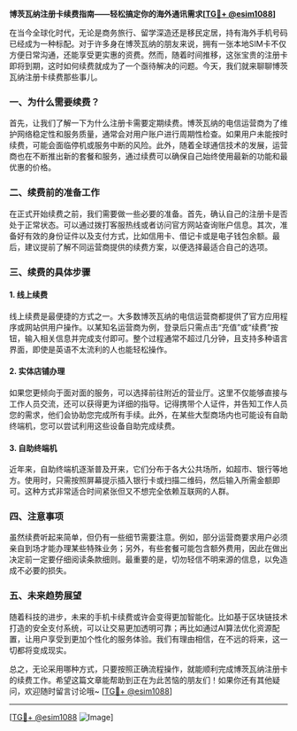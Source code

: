 **博茨瓦纳注册卡续费指南——轻松搞定你的海外通讯需求[[TG💪+ @esim1088](https://t.me/s/esim1088)]**

在当今全球化时代，无论是商务旅行、留学深造还是移民定居，持有海外手机号码已经成为一种标配。对于许多身在博茨瓦纳的朋友来说，拥有一张本地SIM卡不仅方便日常沟通，还能享受更实惠的资费。然而，随着时间推移，这张宝贵的注册卡即将到期，这时如何续费就成为了一个亟待解决的问题。今天，我们就来聊聊博茨瓦纳注册卡续费那些事儿。

### 一、为什么需要续费？

首先，让我们了解一下为什么注册卡需要定期续费。博茨瓦纳的电信运营商为了维护网络稳定性和服务质量，通常会对用户账户进行周期性检查。如果用户未能按时续费，可能会面临停机或服务中断的风险。此外，随着全球通信技术的发展，运营商也在不断推出新的套餐和服务，通过续费可以确保自己始终使用最新的功能和最优惠的价格。

### 二、续费前的准备工作

在正式开始续费之前，我们需要做一些必要的准备。首先，确认自己的注册卡是否处于正常状态。可以通过拨打客服热线或者访问官方网站查询账户信息。其次，准备好有效的身份证件以及支付方式，比如信用卡、借记卡或是电子钱包余额。最后，建议提前了解不同运营商提供的续费方案，以便选择最适合自己的选项。

### 三、续费的具体步骤

#### 1. 线上续费

线上续费是最便捷的方式之一。大多数博茨瓦纳的电信运营商都提供了官方应用程序或网站供用户操作。以某知名运营商为例，登录后只需点击“充值”或“续费”按钮，输入相关信息并完成支付即可。整个过程通常不超过几分钟，且支持多种语言界面，即使是英语不太流利的人也能轻松操作。

#### 2. 实体店铺办理

如果您更倾向于面对面的服务，可以选择前往附近的营业厅。这里不仅能够直接与工作人员交流，还可以获得更为详细的指导。记得携带个人证件，并告知工作人员您的需求，他们会协助您完成所有手续。此外，在某些大型商场内也可能设有自助终端机，您可以尝试利用这些设备自助完成续费。

#### 3. 自助终端机

近年来，自助终端机逐渐普及开来，它们分布于各大公共场所，如超市、银行等地方。使用时，只需按照屏幕提示插入银行卡或扫描二维码，然后输入所需金额即可。这种方式非常适合时间紧张但又不想完全依赖互联网的人群。

### 四、注意事项

虽然续费听起来简单，但仍有一些细节需要注意。例如，部分运营商要求用户必须亲自到场才能办理某些特殊业务；另外，有些套餐可能包含额外费用，因此在做出决定前一定要仔细阅读条款细则。最重要的是，切勿轻信不明来源的信息，以免造成不必要的损失。

### 五、未来趋势展望

随着科技的进步，未来的手机卡续费或许会变得更加智能化。比如基于区块链技术打造的安全支付系统，可以让交易更加透明可靠；再比如通过AI算法优化资源配置，让用户享受到更加个性化的服务体验。我们有理由相信，在不远的将来，这一切都将变成现实。

总之，无论采用哪种方式，只要按照正确流程操作，就能顺利完成博茨瓦纳注册卡的续费工作。希望这篇文章能帮助到正在为此苦恼的朋友们！如果你还有其他疑问，欢迎随时留言讨论哦~ [[TG💪+ @esim1088](https://t.me/s/esim1088)]

---

[[TG💪+ @esim1088](https://t.me/s/esim1088) ![Image](https://i.postimg.cc/4NQfJmqS/Snipaste-2025-05-13-00-14-12.png)]